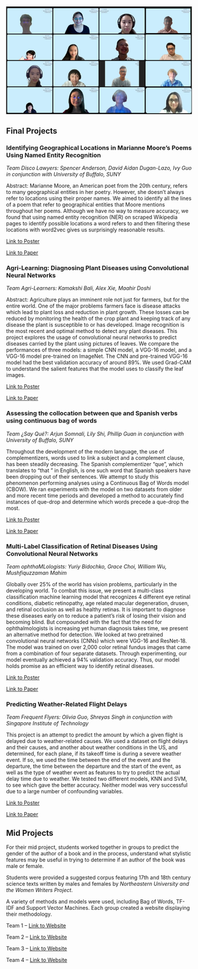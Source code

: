 <p align="center">
  <img src="class.png" />
</p>

## Final Projects

### **Identifying Geographical Locations in Marianne Moore’s Poems Using Named Entity Recognition** 

*Team Disco Lawyers: Spencer Anderson, David Aidan Dugan-Lazo, Ivy Guo in conjunction with University of Buffalo, SUNY*

Abstract: Marianne Moore, an American poet from the 20th century, refers to many geographical entities in her poetry. However, she doesn’t always refer to locations using their proper names. We aimed to identify all the lines of a poem that refer to geographical entities that Moore mentions throughout her poems. Although we have no way to measure accuracy, we found that using named entity recognition (NER) on scraped Wikipedia pages to identify possible locations a word refers to and then filtering these locations with word2vec gives us surprisingly reasonable results.

[Link to Poster](MarianneMoore.jpeg)

[Link to Paper](MarianneMoore.pdf)

### **Agri-Learning: Diagnosing Plant Diseases using Convolutional Neural Networks**

*Team Agri-Learners: Kamakshi Bali, Alex Xie, Maahir Doshi* 

Abstract: Agriculture plays an imminent role not just for farmers, but for the entire world. One of the major problems farmers face is disease attacks which lead to plant loss and reduction in plant growth. These losses can be reduced by monitoring the health of the crop plant and keeping track of any disease the plant is susceptible to or has developed. Image recognition is the most recent and optimal method to detect any plant diseases. This project explores the usage of convolutional neural networks to predict diseases carried by the plant using pictures of leaves. We compare the performances of three models: a simple CNN model, a VGG-16 model, and a VGG-16 model pre-trained on ImageNet. The CNN and pre-trained VGG-16 model had the best validation accuracy of around 89%. We used Grad-CAM to understand the salient features that the model uses to classify the leaf images.

[Link to Poster](AgriLearning.jpeg)

[Link to Paper](AgriLearning.pdf)

### **Assessing the collocation between que and Spanish verbs using continuous bag of words**

*Team ¿Say Qué?: Arjun Somnali, Lily Shi, Phillip Guan in conjunction with University of Buffalo, SUNY*

Throughout the development of the modern language, the use of complementizers, words used to link a subject and a complement clause, has been steadily decreasing. The Spanish complementizer “que”, which translates to “that ” in English, is one such word that Spanish speakers have been dropping out of their sentences. We attempt to study this phenomenon performing analyses using a Continuous Bag of Words model (CBOW). We ran experiments with the model on two datasets from older and more recent time periods and developed a method to accurately find instances of que-drop and determine which words precede a que-drop the most.

[Link to Poster](Spanish.png)

[Link to Paper](Spanish.pdf)

### **Multi-Label Classification of Retinal Diseases Using Convolutional Neural Networks**

*Team ophthaMLologists: Yuriy Bidochko, Grace Choi, William Wu, Mushfiquzzaman Mahim*

Globally over 25% of the world has vision problems, particularly in the developing world. To combat this issue, we present a multi-class classification machine learning model that recognizes 4 different eye retinal conditions, diabetic retinopathy, age related macular degeneration, drusen, and retinal occlusion as well as healthy retinas. It is important to diagnose these diseases early on to reduce a patient’s risk of losing their vision and becoming blind. But compounded with the fact that the need for ophthalmologists is increasing yet human diagnosis takes time, we present an alternative method for detection. We looked at two pretrained convolutional neural networks (CNNs) which were VGG-16 and ResNet-18. The model was trained on over 2,000 color retinal fundus images that came from a combination of four separate datasets. Through experimenting, our model eventually achieved a 94% validation accuracy. Thus, our model holds promise as an efficient way to identify retinal diseases.

[Link to Poster](Retinal.png)

[Link to Paper](Retinal.pdf)

### **Predicting Weather-Related Flight Delays**

*Team Frequent Flyers: Olivia Guo, Shreyas Singh in conjunction with Singapore Institute of Technology*

This project is an attempt to predict the amount by which a given flight is delayed due to weather-related causes. We used a dataset on flight delays and their causes, and another about weather conditions in the US, and determined, for each plane, if its takeoff time is during a severe weather event. If so, we used the time between the end of the event and the departure, the time between the departure and the start of the event, as well as the type of weather event as features to try to predict the actual delay time due to weather. We tested two different models, KNN and SVM, to see which gave the better accuracy. Neither model was very successful due to a large number of confounding variables.

[Link to Poster](Airplanes.png)

[Link to Paper](Airplanes.pdf)

## Mid Projects
For their mid project, students worked together in groups to predict the gender of the author of a book and in the process, understand what stylistic features may be useful in trying to determine if an author of the book was male or female.

Students were provided a suggested corpus featuring 17th and 18th century science texts written by males and females by *Northeastern University and the Women Writers Project*.

A variety of methods and models were used, including Bag of Words, TF-IDF and Support Vector Machines. Each group created a website displaying their methodology. 

Team 1 – [Link to Website](https://mehta-ai-aimlresearchbootcamp22.github.io/midterm/)

Team 2 – [Link to Website](https://mehta-ai-aimlresearchbootcamp22.github.io/Midterm-Project/)

Team 3 – [Link to Website](https://mehta-ai-aimlresearchbootcamp22.github.io/MidTermProject/)

Team 4 – [Link to Website](https://mehta-ai-aimlresearchbootcamp22.github.io/Midterm-/)
